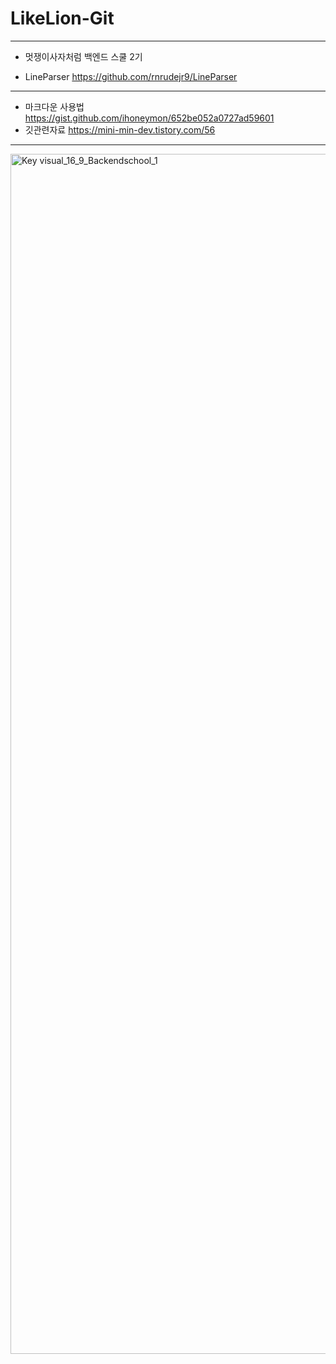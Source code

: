 # LikeLion-Git
---
* 멋쟁이사자처럼 백엔드 스쿨 2기

* LineParser https://github.com/rnrudejr9/LineParser 
 
---
* 마크다운 사용법
https://gist.github.com/ihoneymon/652be052a0727ad59601
* 깃관련자료
https://mini-min-dev.tistory.com/56
---

<img width="1920" alt="Key visual_16_9_Backendschool_1" src="https://user-images.githubusercontent.com/49141751/193744310-a5dc76db-d17f-4308-b3e9-c9398ab0e6d4.png">


